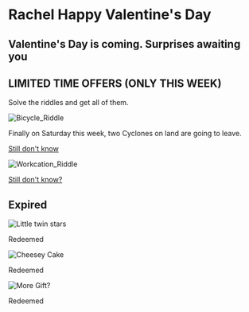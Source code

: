 # Rachel Happy Valentine's Day

## Valentine's Day is coming. Surprises awaiting you

## LIMITED TIME OFFERS (ONLY THIS WEEK)

Solve the riddles and get all of them.

![Bicycle_Riddle](https://s.yimg.com/ny/api/res/1.2/MvxElSWKvfiZ.qnKGKE3QQ--/YXBwaWQ9aGlnaGxhbmRlcjt3PTk2MDtoPTY0MC4wNjY1Njk1ODYwMjA0/https://s.yimg.com/uu/api/res/1.2/znbfHDKmtEuq2S.8NzaylQ--~B/aD0zMjA1O3c9NDgwNzthcHBpZD15dGFjaHlvbg--/https://media.zenfs.com/en/ap.org/38ea2317dc8a3ca6512332a85fdbcec8)

Finally on Saturday this week, two Cyclones on land are going to leave.

[Still don't know](https://previews.123rf.com/images/m4estr0/m4estr01802/m4estr0180200005/95369304-romantic-tandem-bicycle-with-balloons-happy-valentines-day-.jpg)

![Workcation_Riddle]()

[Still don't know?](https://www.eatonworkshop.com/hotel/hong-kong)

## Expired

![Little twin stars](https://cdn.shopify.com/s/files/1/0253/3294/0882/products/TS.png?v=1586185358)

Redeemed

![Cheesey Cake](https://media.istockphoto.com/photos/birthday-candle-in-cupcake-picture-id499131586?k=6&m=499131586&s=612x612&w=0&h=wkHJJY2rXsxn55es0Z1u8VfI4HCxCuNza2pDKkw0sy0=)

Redeemed

![More Gift?](https://i.pinimg.com/originals/61/0b/36/610b363f37c2cdd39f72df5dd0d9e2e2.gif)

Redeemed
